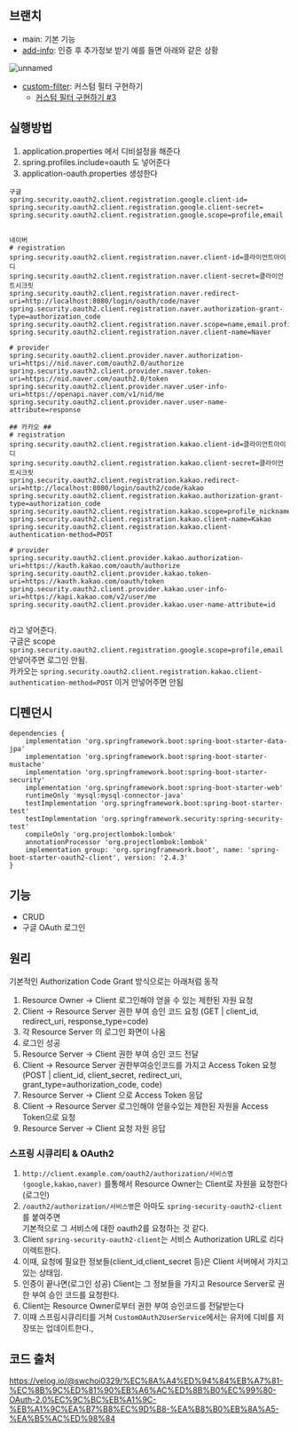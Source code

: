 ## 브랜치
- main: 기본 기능
- [add-info](https://github.com/kyupid/spring-oauth-with-security/tree/add-info): 인증 후 추가정보 받기 예를 들면 아래와 같은 상황

![unnamed](https://user-images.githubusercontent.com/59721293/156748328-cd41da03-45bb-4ac1-bd91-fca8d6fb05e4.gif)

- [custom-filter](https://github.com/kyupid/spring-oauth-with-security/tree/custom-filter): 커스텀 필터 구현하기
  - [커스텀 필터 구현하기 #3](https://github.com/kyupid/spring-oauth-with-security/issues/3)


## 실행방법
1. application.properties 에서 디비설정을 해준다
2. spring.profiles.include=oauth 도 넣어준다
3. application-oauth.properties 생성한다
```
구글 
spring.security.oauth2.client.registration.google.client-id=
spring.security.oauth2.client.registration.google.client-secret=
spring.security.oauth2.client.registration.google.scope=profile,email


네이버
# registration
spring.security.oauth2.client.registration.naver.client-id=클라이언트아이디
spring.security.oauth2.client.registration.naver.client-secret=클라이언트시크릿
spring.security.oauth2.client.registration.naver.redirect-uri=http://localhost:8080/login/oauth/code/naver
spring.security.oauth2.client.registration.naver.authorization-grant-type=authorization_code
spring.security.oauth2.client.registration.naver.scope=name,email.profile_image
spring.security.oauth2.client.registration.naver.client-name=Naver

# provider
spring.security.oauth2.client.provider.naver.authorization-uri=https://nid.naver.com/oauth2.0/authorize
spring.security.oauth2.client.provider.naver.token-uri=https://nid.naver.com/oauth2.0/token
spring.security.oauth2.client.provider.naver.user-info-uri=https://openapi.naver.com/v1/nid/me
spring.security.oauth2.client.provider.naver.user-name-attribute=response

## 카카오 ##
# registration
spring.security.oauth2.client.registration.kakao.client-id=클라이언트아이디
spring.security.oauth2.client.registration.kakao.client-secret=클라이언트시크릿
spring.security.oauth2.client.registration.kakao.redirect-uri=http://localhost:8080/login/oauth2/code/kakao
spring.security.oauth2.client.registration.kakao.authorization-grant-type=authorization_code
spring.security.oauth2.client.registration.kakao.scope=profile_nickname,account_email,profile_image
spring.security.oauth2.client.registration.kakao.client-name=Kakao
spring.security.oauth2.client.registration.kakao.client-authentication-method=POST

# provider
spring.security.oauth2.client.provider.kakao.authorization-uri=https://kauth.kakao.com/oauth/authorize
spring.security.oauth2.client.provider.kakao.token-uri=https://kauth.kakao.com/oauth/token
spring.security.oauth2.client.provider.kakao.user-info-uri=https://kapi.kakao.com/v2/user/me
spring.security.oauth2.client.provider.kakao.user-name-attribute=id


```
라고 넣어준다.   
구글은 scope `spring.security.oauth2.client.registration.google.scope=profile,email` 안넣어주면 로그인 안됨.   
카카오는 `spring.security.oauth2.client.registration.kakao.client-authentication-method=POST` 이거 안넣어주면 안됨   

## 디펜던시
```
dependencies {
	implementation 'org.springframework.boot:spring-boot-starter-data-jpa'
	implementation 'org.springframework.boot:spring-boot-starter-mustache'
	implementation 'org.springframework.boot:spring-boot-starter-security'
	implementation 'org.springframework.boot:spring-boot-starter-web'
	runtimeOnly 'mysql:mysql-connector-java'
	testImplementation 'org.springframework.boot:spring-boot-starter-test'
	testImplementation 'org.springframework.security:spring-security-test'
	compileOnly 'org.projectlombok:lombok'
	annotationProcessor 'org.projectlombok:lombok'
	implementation group: 'org.springframework.boot', name: 'spring-boot-starter-oauth2-client', version: '2.4.3'
}

```

## 기능

- CRUD
- 구글 OAuth 로그인


## 원리

기본적인 Authorization Code Grant 방식으로는 아래처럼 동작
1. Resource Owner -> Client 로그인해야 얻을 수 있는 제한된 자원 요청
2. Client -> Resource Server 권한 부여 승인 코드 요청 (GET | client_id, redirect_uri, response_type=code)
3. 각 Resource Server 의 로그인 화면이 나옴
4. 로그인 성공
5. Resource Server -> Client 권한 부여 승인 코드 전달
6. Client -> Resource Server 권한부여승인코드를 가지고 Access Token 요청 (POST | client_id, client_secret, redirect_uri, grant_type=authorization_code, code)
7. Resource Server -> Client 으로 Access Token 응답
8. Client -> Resource Server 로그인해야 얻을수있는 제한된 자원을 Access Token으로 요청
9. Resource Server -> Client 요청 자원 응답

### 스프링 시큐리티 & OAuth2
1. `http://client.example.com/oauth2/authorization/서비스명(google,kakao,naver)` 를통해서
   Resource Owner는 Client로 자원을 요청한다(로그인)
2. `/oauth2/authorization/서비스명`은 아마도 `spring-security-oauth2-client` 를 붙여주면   
   기본적으로 그 서비스에 대한 oauth2를 요청하는 것 같다.
3. Client `spring-security-oauth2-client`는 서비스 Authorization URL로 리다이렉트한다.
4. 이때, 요청에 필요한 정보들(client_id,client_secret 등)은 Client 서버에서 가지고 있는 상태임.
5. 인증이 끝나면(로그인 성공) Client는 그 정보들을 가지고 Resource Server로 권한 부여 승인 코드를 요청한다.
6. Client는 Resource Owner로부터 권한 부여 승인코드를 전달받는다
8. 이때 스프링시큐리티를 거쳐 `CustomOAuth2UserService`에서는 유저에 디비를 저장또는 업데이트한다.,

## 코드 출처
https://velog.io/@swchoi0329/%EC%8A%A4%ED%94%84%EB%A7%81-%EC%8B%9C%ED%81%90%EB%A6%AC%ED%8B%B0%EC%99%80-OAuth-2.0%EC%9C%BC%EB%A1%9C-%EB%A1%9C%EA%B7%B8%EC%9D%B8-%EA%B8%B0%EB%8A%A5-%EA%B5%AC%ED%98%84
